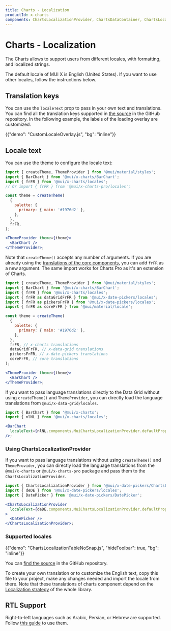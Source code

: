 ```yaml
---
title: Charts - Localization
productId: x-charts
components: ChartsLocalizationProvider, ChartsDataContainer, ChartsLocalizationProvider
---
```


# Charts - Localization

<p class="description">The Charts allows to support users from different locales, with formatting, and localized strings.</p>

The default locale of MUI X is English (United States). If you want to use other locales, follow the instructions below.

## Translation keys

You can use the `localeText` prop to pass in your own text and translations.
You can find all the translation keys supported in [the source](https://github.com/mui/mui-x/blob/-/packages/x-charts/src/constants/defaultLocale.ts)
in the GitHub repository.
In the following example, the labels of the loading overlay are customized.

{{"demo": "CustomLocaleOverlay.js", "bg": "inline"}}

## Locale text

You can use the theme to configure the locale text:

```jsx
import { createTheme, ThemeProvider } from '@mui/material/styles';
import { BarChart } from '@mui/x-charts/BarChart';
import { frFR } from '@mui/x-charts/locales';
// Or import { frFR } from '@mui/x-charts-pro/locales';

const theme = createTheme(
  {
    palette: {
      primary: { main: '#1976d2' },
    },
  },
  frFR,
);

<ThemeProvider theme={theme}>
  <BarChart />
</ThemeProvider>;
```

Note that `createTheme()` accepts any number of arguments.
If you are already using the [translations of the core components](/material-ui/guides/localization/#locale-text), you can add `frFR` as a new argument.
The same import works for Charts Pro as it's an extension of Charts.

```jsx
import { createTheme, ThemeProvider } from '@mui/material/styles';
import { BarChart } from '@mui/x-charts/BarChart';
import { frFR } from '@mui/x-charts/locales';
import { frFR as dataGridFrFR } from '@mui/x-date-pickers/locales';
import { frFR as pickersFrFR } from '@mui/x-date-pickers/locales';
import { frFR as coreFrFR } from '@mui/material/locale';

const theme = createTheme(
  {
    palette: {
      primary: { main: '#1976d2' },
    },
  },
  frFR, // x-charts translations
  dataGridFrFR, // x-data-grid translations
  pickersFrFR, // x-date-pickers translations
  coreFrFR, // core translations
);

<ThemeProvider theme={theme}>
  <BarChart />
</ThemeProvider>;
```

If you want to pass language translations directly to the Data Grid without using `createTheme()` and `ThemeProvider`, you can directly load the language translations from `@mui/x-data-grid/locales`.

```jsx
import { BarChart } from '@mui/x-charts';
import { nlNL } from '@mui/x-charts/locales';

<BarChart
  localeText={nlNL.components.MuiChartsLocalizationProvider.defaultProps.localeText}
/>;
```

### Using ChartsLocalizationProvider

If you want to pass language translations without using `createTheme()` and `ThemeProvider`,
you can directly load the language translations from the `@mui/x-charts` or `@mui/x-charts-pro` package and pass them to the `ChartsLocalizationProvider`.

```jsx
import { ChartsLocalizationProvider } from '@mui/x-date-pickers/ChartsLocalizationProvider';
import { deDE } from '@mui/x-date-pickers/locales';
import { DatePicker } from '@mui/x-date-pickers/DatePicker';

<ChartsLocalizationProvider
  localeText={deDE.components.MuiChartsLocalizationProvider.defaultProps.localeText}
>
  <DatePicker />
</ChartsLocalizationProvider>;
```

### Supported locales

{{"demo": "ChartsLocalizationTableNoSnap.js", "hideToolbar": true, "bg": "inline"}}

You can [find the source](https://github.com/mui/mui-x/tree/HEAD/packages/x-charts/src/locales) in the GitHub repository.

To create your own translation or to customize the English text, copy this file to your project, make any changes needed and import the locale from there.
Note that these translations of charts component depend on the [Localization strategy](/material-ui/guides/localization/) of the whole library.

## RTL Support

Right-to-left languages such as Arabic, Persian, or Hebrew are supported.
Follow [this guide](/material-ui/customization/right-to-left/) to use them.
